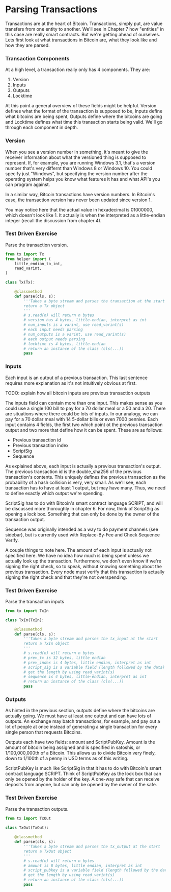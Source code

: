
# Parsing Transactions

Transactions are at the heart of Bitcoin. Transactions, simply put, are value transfers from one entity to another. We'll see in Chapter 7 how "entities" in this case are really smart contracts. But we're getting ahead of ourselves. Lets first look at what transactions in Bitcoin are, what they look like and how they are parsed.

### Transaction Components

At a high level, a transaction really only has 4 components. They are:

1. Version
2. Inputs
3. Outputs
4. Locktime

At this point a general overview of these fields might be helpful. Version defines what the format of the transaction is supposed to be, Inputs define what bitcoins are being spent, Outputs define where the bitcoins are going and Locktime defines what time this transaction starts being valid. We'll go through each component in depth.

### Version

When you see a version number in something, it's meant to give the receiver information about what the versioned thing is supposed to represent. If, for example, you are running Windows 3.1, that's a version number that's very differnt than Windows 8 or Windows 10. You could specify just "Windows", but specifying the version number after the operating system helps you know what features it has and what API's you can program against.

In a similar way, Bitcoin transactions have version numbers. In Bitcoin's case, the transaction version has never been updated since version 1.

You may notice here that the actual value in hexadecimal is 01000000, which doesn't look like 1. It actually is when the interpreted as a little-endian integer (recall the discussion from chapter 4).


### Test Driven Exercise

Parse the transaction version.


```python
from tx import Tx
from helper import (
    little_endian_to_int,
    read_varint,
)

class Tx(Tx):

    @classmethod
    def parse(cls, s):
        '''Takes a byte stream and parses the transaction at the start
        return a Tx object
        '''
        # s.read(n) will return n bytes
        # version has 4 bytes, little-endian, interpret as int
        # num_inputs is a varint, use read_varint(s)
        # each input needs parsing
        # num_outputs is a varint, use read_varint(s)
        # each output needs parsing
        # locktime is 4 bytes, little-endian
        # return an instance of the class (cls(...))
        pass

```

### Inputs

Each input is an output of a previous transaction. This last sentence requires more explanation as it's not intuitively obvious at first.

TODO: explain how all bitcoin inputs are previous transaction outputs

The inputs field can contain more than one input. This makes sense as you could use a single 100 bill to pay for a 70 dollar meal or a 50 and a 20. There are situations where there could be lots of inputs. In our analogy, we can pay for a 70 dollar meal with 14 5-dollar bills or even 7000 pennies. Each input contains 4 fields, the first two which point ot the previous transaction output and two more that define how it can be spent. These are as follows:

* Previous transaction id
* Previous transaction index
* ScriptSig
* Sequence

As explained above, each input is actually a previous transaction's output. The previous transaction id is the double_sha256 of the previous transaction's contents. This uniquely defines the previous transaction as the probability of a hash collision is very, very small. As we'll see, each transaction has to have at least 1 output, but may have many. Thus, we need to define exactly which output we're spending.

ScriptSig has to do with Bitcoin's smart contract language SCRIPT, and will be discussed more thoroughly in chapter 6. For now, think of ScriptSig as opening a lock box. Something that can only be done by the owner of the transaction output.

Sequence was originally intended as a way to do payment channels (see sidebar), but is currently used with Replace-By-Fee and Check Sequence Verify.

A couple things to note here. The amount of each input is actually not specified here. We have no idea how much is being spent unless we actually look up the transaction. Furthermore, we don't even know if we're signing the right check, so to speak, without knowing something about the previous transaction. Every node must verify that this transaction is actually signing the right check and that they're not overspending.


### Test Driven Exercise

Parse the transaction inputs


```python
from tx import TxIn

class TxIn(TxIn):

    @classmethod
    def parse(cls, s):
        '''Takes a byte stream and parses the tx_input at the start
        return a TxIn object
        '''
        # s.read(n) will return n bytes
        # prev_tx is 32 bytes, little endian
        # prev_index is 4 bytes, little endian, interpret as int
        # script_sig is a variable field (length followed by the data)
        # get the length by using read_varint(s)
        # sequence is 4 bytes, little-endian, interpret as int
        # return an instance of the class (cls(...))
        pass

```

### Outputs

As hinted in the previous section, outputs define where the bitcoins are actually going. We must have at least one output and can have lots of outputs. An exchange may batch transactions, for example, and pay out a lot of people at once instead of generating a single transaction for every single person that requests Bitcoins.

Outputs each have two fields: amount and ScriptPubKey. Amount is the amount of bitcoin being assigned and is specified in satoshis, or 1/100,000,000th of a Bitcoin. This allows us to divide Bitcoin very finely, down to 1/100th of a penny in USD terms as of this writing.

ScriptPubKey is much like ScriptSig in that it has to do with Bitcoin's smart contract language SCRIPT. Think of ScriptPubKey as the lock box that can only be opened by the holder of the key. A one-way safe that can receive deposits from anyone, but can only be opened by the owner of the safe.

### Test Driven Exercise

Parse the transaction outputs.


```python
from tx import TxOut

class TxOut(TxOut):
    
    @classmethod
    def parse(cls, s):
        '''Takes a byte stream and parses the tx_output at the start
        return a TxOut object
        '''
        # s.read(n) will return n bytes
        # amount is 8 bytes, little endian, interpret as int
        # script_pubkey is a variable field (length followed by the data)
        # get the length by using read_varint(s)
        # return an instance of the class (cls(...))
        pass

```

